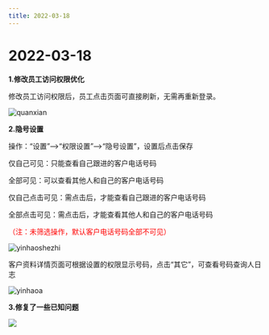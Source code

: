 ```yaml
---
title: 2022-03-18
---
```

# 2022-03-18

<ImageViewer />

**1.修改员工访问权限优化**

修改员工访问权限后，员工点击页面可直接刷新，无需再重新登录。

![quanxian](/assets/media/youhua.png "quanxianq")

**2.隐号设置**

操作：“设置”-->“权限设置”-->“隐号设置”，设置后点击保存

仅自己可见：只能查看自己跟进的客户电话号码

全部可见：可以查看其他人和自己的客户电话号码

仅自己点击可见：需点击后，才能查看自己跟进的客户电话号码

全部点击可见：需点击后，才能查看其他人和自己的客户电话号码

<span style="color:red">（注：未筛选操作，默认客户电话号码全部不可见）</span>

![yinhaoshezhi](/assets/media/yinghao.png "yinghao")

客户资料详情页面可根据设置的权限显示号码，点击“其它”，可查看号码查询人日志

![yinhaoa](/assets/media/yinhao.png "yinhhaoh")

**3.修复了一些已知问题**

![](/assets/media/8eff0218ee377a83d79fccf10e41b243e818a2f7.jpg)